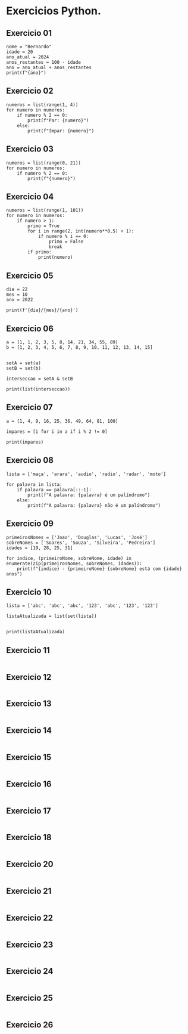 # Exercicios Python.

## Exercicio 01

```
nome = "Bernardo"  
idade = 20     
ano_atual = 2024
anos_restantes = 100 - idade
ano = ano_atual + anos_restantes
print(f"{ano}")
```
## Exercicio 02
```
numeros = list(range(1, 4)) 
for numero in numeros:
    if numero % 2 == 0:
        print(f"Par: {numero}")
    else:
        print(f"Ímpar: {numero}")
```
## Exercicio 03
```
numeros = list(range(0, 21)) 
for numero in numeros:
    if numero % 2 == 0:
        print(f"{numero}")
```

## Exercicio 04
```
numeros = list(range(1, 101))
for numero in numeros:
    if numero > 1:  
        primo = True
        for i in range(2, int(numero**0.5) + 1):
            if numero % i == 0:
                primo = False
                break
        if primo:
            print(numero)
```

## Exercicio 05
```
dia = 22
mes = 10
ano = 2022

print(f'{dia}/{mes}/{ano}')
```
## Exercicio 06
```
a = [1, 1, 2, 3, 5, 8, 14, 21, 34, 55, 89]
b = [1, 2, 3, 4, 5, 6, 7, 8, 9, 10, 11, 12, 13, 14, 15]


setA = set(a)
setB = set(b)

interseccao = setA & setB

print(list(interseccao))
```
## Exercicio 07
```
a = [1, 4, 9, 16, 25, 36, 49, 64, 81, 100]

impares = [i for i in a if i % 2 != 0]

print(impares)
```
## Exercicio 08
```
lista = ['maça', 'arara', 'audio', 'radio', 'radar', 'moto']

for palavra in lista:
    if palavra == palavra[::-1]:
        print(f"A palavra: {palavra} é um palíndromo")
    else:
        print(f"A palavra: {palavra} não é um palíndromo")
```
## Exercicio 09
```
primeirosNomes = ['Joao', 'Douglas', 'Lucas', 'José']
sobreNomes = ['Soares', 'Souza', 'Silveira', 'Pedreira']
idades = [19, 28, 25, 31]

for indice, (primeiroNome, sobreNome, idade) in enumerate(zip(primeirosNomes, sobreNomes, idades)):
    print(f"{indice} - {primeiroNome} {sobreNome} está com {idade} anos")
```
## Exercicio 10
```
lista = ['abc', 'abc', 'abc', '123', 'abc', '123', '123']

listaAtualizada = list(set(lista))


print(listaAtualizada)
```

## Exercicio 11
```
```
## Exercicio 12
```
```

## Exercicio 13
```
```
## Exercicio 14
```
```
## Exercicio 15
```
```
## Exercicio 16
```
```
## Exercicio 17
```
```
## Exercicio 18
```
```
## Exercicio 20
```
```
## Exercicio 21
```
```
## Exercicio 22
```
```
## Exercicio 23
```
```
## Exercicio 24
```
```
## Exercicio 25
```
```
## Exercicio 26
```
```